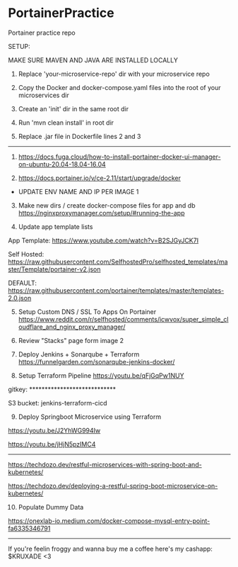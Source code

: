 # PortainerPractice
Portainer practice repo

SETUP: 

MAKE SURE MAVEN AND JAVA ARE INSTALLED LOCALLY

1. Replace 'your-microservice-repo' dir with your microservice repo

2. Copy the Docker and docker-compose.yaml files into the root of your microservices dir

3. Create an 'init' dir in the same root dir

4. Run 'mvn clean install' in root dir

5. Replace .jar file in Dockerfile lines 2 and 3

_______________________________________________________________________________

1. https://docs.fuga.cloud/how-to-install-portainer-docker-ui-manager-on-ubuntu-20.04-18.04-16.04

2. https://docs.portainer.io/v/ce-2.11/start/upgrade/docker
* UPDATE ENV NAME AND IP PER IMAGE 1

3. Make new dirs / create docker-compose files for app and db
https://nginxproxymanager.com/setup/#running-the-app

4. Update app template lists

App Template:
https://www.youtube.com/watch?v=B2SJGyJCK7I

Self Hosted:
https://raw.githubusercontent.com/SelfhostedPro/selfhosted_templates/master/Template/portainer-v2.json

DEFAULT:
https://raw.githubusercontent.com/portainer/templates/master/templates-2.0.json

5. Setup Custom DNS / SSL To Apps On Portainer
https://www.reddit.com/r/selfhosted/comments/icwvox/super_simple_cloudflare_and_nginx_proxy_manager/

6. Review "Stacks" page form image 2

7. Deploy Jenkins + Sonarqube + Terraform 
https://funnelgarden.com/sonarqube-jenkins-docker/

8. Setup Terraform Pipeline 
https://youtu.be/qFjGqPw1NUY


gitkey:
    ****************************

S3 bucket:
    jenkins-terraform-cicd

9. Deploy Springboot Microservice using Terraform

https://youtu.be/J2YhWG994Iw

https://youtu.be/jHjN5pzIMC4

______________________________

https://techdozo.dev/restful-microservices-with-spring-boot-and-kubernetes/

https://techdozo.dev/deploying-a-restful-spring-boot-microservice-on-kubernetes/

10. Populate Dummy Data 

https://onexlab-io.medium.com/docker-compose-mysql-entry-point-fa6335346791


_______________________________________________________________________________

If you're feelin froggy and wanna buy me a coffee here's my cashapp: $KRUXADE
<3
